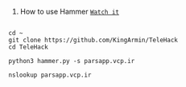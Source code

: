 1. How to use Hammer [`Watch it`](http://www.youtube.com/watch?v=HVbRUhX2EPo) 

```

cd ~
git clone https://github.com/KingArmin/TeleHack
cd TeleHack

python3 hammer.py -s parsapp.vcp.ir

nslookup parsapp.vcp.ir

```
